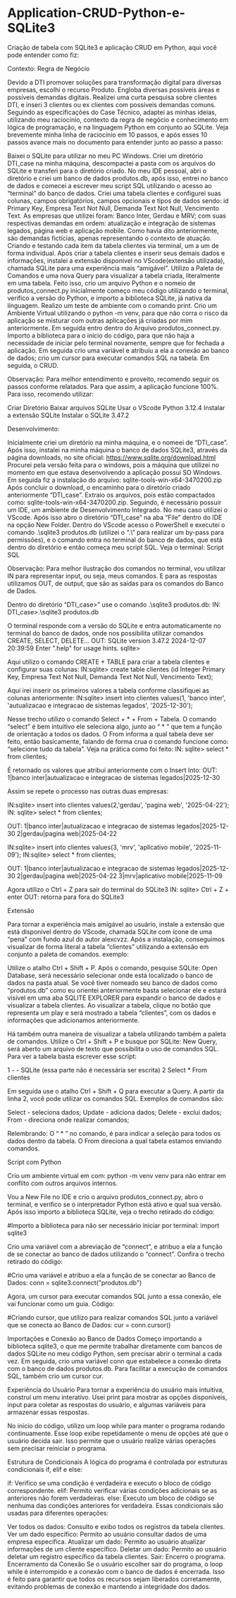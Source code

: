 # Application-CRUD-Python-e-SQLite3
Criação de tabela com SQLite3 e aplicação CRUD em Python, aqui você pode entender como fiz:

Contexto: Regra de Negócio

Devido a DTI promover soluções para transformação digital para diversas empresas, escolhi o recurso Produto. Engloba diversas possíveis áreas e possíveis demandas digitais. Realizei uma curta pesquisa sobre clientes DTI, e inseri 3 clientes ou ex clientes com possíveis demandas comuns. Seguindo as especificações do Case Técnico, adaptei as minhas ideias, utilizando meu raciocínio, contexto da regra de negócio e conhecimento em lógica de programação, e na linguagem Python em conjunto ao SQLite. Veja brevemente minha linha de raciocínio em 10 passos, e após esses 10 passos avance mais no documento para entender junto ao passo a passo: 


Baixei o SQLite para utilizar no meu PC Windows.
Criei um diretório DTI_case na minha máquina, descompactei a pasta com os arquivos do SQLite e transferi para o diretório criado.
No meu IDE pessoal, abri o diretório e criei um banco de dados produtos.db, após isso, entrei no banco de dados e comecei a escrever meu script SQL utilizando o acesso ao “terminal” do banco de dados.
Criei uma tabela clientes e configurei suas colunas, campos obrigatórios, campos opcionais e tipos de dados sendo: id Primary Key, Empresa Text Not Null, Demanda Text Not Null, Vencimento Text.
As empresas que utilizei foram: Banco Inter, Gerdau e MRV; com suas respectivas demandas em ordem: atualização e integração de sistemas legados, página web e aplicação mobile. Como havia dito anteriormente, são demandas fictícias, apenas representando o contexto de atuação.
Criando e testando cada item da tabela clientes via terminal, um a um de forma individual.
Após criar a tabela clientes e inserir seus demais dados e informações, instalei a extensão disponível no VScode(extensão utilizada), chamada SQLite para uma experiência mais “amigável”. Utilizo a Paleta de Comandos e uma nova Query para visualizar a tabela criada, literalmente em uma tabela.
Feito isso, crio um arquivo Python e o nomeio de produtos_connect.py inicialmente começo meu código utilizando o terminal, verifico a versão do Python, e importo a biblioteca SQLite, já nativa da linguagem. Realizo um teste de ambiente com o comando print.
Crio um Ambiente Virtual utilizando o python -m venv, para que não corra o risco da aplicação se misturar com outras aplicações já criadas por mim anteriormente. Em seguida entro dentro do Arquivo produtos_connect.py.
Importo a biblioteca para o início do código, para que não haja a necessidade de iniciar pelo terminal novamente, sempre que for fechada a aplicação. Em seguida crio uma variável e atribuiu a ela a conexão ao banco de dados; crio um cursor para executar comandos SQL na tabela. Em seguida, o CRUD.

Observação: Para melhor entendimento e proveito, recomendo seguir os passos conforme relatados. Para que assim, a aplicação funcione 100%. Para isso, recomendo utilizar:

Criar Diretório
Baixar arquivos SQLite
Usar o VScode 
Python 3.12.4 
Instalar a extensão SQLite
Instalar o SQLite 3.47.2

Desenvolvimento:

Inicialmente criei um diretório na minha máquina, e o nomeei de “DTI_case”. Após isso, instalei na minha máquina o banco de dados SQLite3, através da página downloads, no site oficial: https://www.sqlite.org/download.html
Procurei pela versão feita para o windows, pois a máquina que utilizei no momento em que estava desenvolvendo a aplicação possui SO Windows. Em seguida fiz a instalação do arquivo:  sqlite-tools-win-x64-3470200.zip 
Após concluir o download, o encaminho para o diretório criado anteriormente “DTI_case”. Extraio os arquivos, pois estão compactados como: sqlite-tools-win-x64-3470200.zip.
Seguindo, é necessário possuir um IDE, um ambiente de Desenvolvimento Integrado. No meu caso utilizei o VScode. Após isso abro o diretório “DTI_case” na aba “File” dentro do IDE na opção New Folder. Dentro do VScode acesso o PowerShell e executei o comando .\sqlite3 produtos.db (utilizei o “.\” para realizar um by-pass para permissões), e o comando entra no terminal do banco de dados, que está dentro do diretório e então começa meu script SQL. Veja o terminal:
Script SQL

Observação: Para melhor ilustração dos comandos no terminal, vou utilizar IN para representar input, ou seja, meus comandos. E para as respostas utilizamos OUT, de output, que são as saídas para os comandos do Banco de Dados.

Dentro do diretório “DTI_case>” use o comando .\sqlite3 produtos.db:
IN: DTI_case>.\sqlite3 produtos.db

O terminal responde com a versão do SQLite e entra automaticamente no terminal do banco de dados, onde nos possibilita utilizar comandos CREATE, SELECT, DELETE…
OUT: SQLite version 3.47.2 2024-12-07 20:39:59
Enter ".help" for usage hints.
sqlite> 

Aqui utilizo o comando CREATE + TABLE para criar a tabela clientes e configurar suas colunas:
IN:sqlite> create table clientes (id Integer Primary Key, Empresa Text Not Null, Demanda Text Not Null, Vencimento Text);

Aqui irei inserir os primeiros valores a tabela conforme classifiquei as colunas anteriormente:
IN:sqlite> insert into clientes values(1, 'banco inter', 'autualizacao e integracao de sistemas legados', '2025-12-30');

Nesse trecho utilizo o comando Select + * + From + Tabela. O comando “select” é bem intuitivo ele seleciona algo, junto ao “ * ” que tem a função de orientação a todos os dados. O From informa a qual tabela deve ser feito, então basicamente, falando de forma crua o comando funcione como: “selecione tudo da tabela”. Veja na prática como foi feito: 
IN: sqlite> select * from clientes;

É retornado os valores que atribui anteriormente com o Insert Into:
OUT: 1|banco inter|autualizacao e integracao de sistemas legados|2025-12-30

Assim se repete o processo nas outras duas empresas:

IN:sqlite> insert into clientes values(2,'gerdau', 'pagina web', '2025-04-22'); 
IN: sqlite> select * from clientes;

OUT: 1|banco inter|autualizacao e integracao de sistemas legados|2025-12-30
2|gerdau|pagina web|2025-04-22

IN:sqlite> insert into clientes values(3, 'mrv', 'aplicativo mobile', '2025-11-09');
IN:sqlite> select * from clientes;

OUT:
1|banco inter|autualizacao e integracao de sistemas legados|2025-12-30
2|gerdau|pagina web|2025-04-22
3|mrv|aplicativo mobile|2025-11-09

Agora utilizo o Ctrl + Z para sair do terminal do SQLite3
IN: sqlite> Ctrl + Z + enter 
OUT: retorna para fora do SQLite3

Extensão

Para tornar a experiência mais amigável ao usuário, instale a extensão que está disponível dentro do VScode, chamada SQLite com ícone de uma “pena” com fundo azul do autor alexcvzz. Após a instalação, conseguimos visualizar de forma literal a tabela “clientes” utilizando a extensão em conjunto a paleta de comandos. exemplo:

Utilize o atalho Ctrl + Shift + P. Após o comando, pesquise SQLite: Open Database, será necessário selecionar onde está localizado o banco de dados na pasta atual. Se você tiver nomeado seu banco de dados como “produtos.db” como eu orientei anteriormente basta selecionar ele e estará visível em uma aba SQLITE EXPLORER para expandir o banco de dados e visualizar a tabela clientes. Ao visualizar a tabela, clique no botão que representa um play e será mostrado a tabela “clientes”, com os dados e informações que adicionamos anteriormente.

Há também outra maneira de visualizar a tabela utilizando também a paleta de comandos. Utilize o Ctrl + Shift + P e busque por SQLite: New Query, será aberto um arquivo de texto que possibilita o uso de comandos SQL. Para ver a tabela basta escrever esse script:

1      - - SQLite (essa parte não é necessária ser escrita)
2      Select * From clientes

Em seguida use o atalho Ctrl + Shift + Q para executar a Query. A partir da linha 2, você pode utilizar os comandos SQL. Exemplos de comandos são:

Select - seleciona dados;
Update - adiciona dados;
Delete - exclui dados;
From - direciona onde realizar comandos;

Relembrando:
O “ * ” no comando, é para indicar a seleção para todos os dados dentro da tabela.
O From direciona a qual tabela estamos enviando comandos.

Script com Python

Crio um ambiente virtual em com: python -m venv venv para não entrar em conflito com outros arquivos internos.

Vou a New File no IDE e crio o arquivo produtos_connect.py, abro o terminal, e verifico se o interpretador Python está ativo e qual sua versão. Após isso importo a biblioteca SQLite, veja o trecho retirado do código:

#Importo a biblioteca para não ser necessário iniciar por terminal:
import sqlite3


Crio uma variável com a abreviação de “connect”, e atribuo a ela a função de se conectar ao banco de dados utilizando o “connect”. Confira o trecho retirado do código:

#Crio uma variável e atribuo a ela a função de se conectar ao Banco de Dados:
conn = sqlite3.connect("produtos.db")

Agora, um cursor para executar comandos SQL junto a essa conexão, ele vai funcionar como um guia. Código:

#Criando cursor, que utilizo para realizar comandos SQL junto a variável que se conecta ao Banco de Dados: 
cur = conn.cursor()

Importações e Conexão ao Banco de Dados
Começo importando a biblioteca sqlite3, o que me permite trabalhar diretamente com bancos de dados SQLite no meu código Python, sem precisar abrir o terminal a cada vez. Em seguida, crio uma variável conn que estabelece a conexão direta com o banco de dados produtos.db. Para facilitar a execução de comandos SQL, também crio um cursor cur.

Experiência do Usuário
Para tornar a experiência do usuário mais intuitiva, construí um menu interativo. Usei print para mostrar as opções disponíveis, input para coletar as respostas do usuário, e algumas variáveis para armazenar essas respostas.

No início do código, utilizo um loop while para manter o programa rodando continuamente. Esse loop exibe repetidamente o menu de opções até que o usuário decida sair. Isso permite que o usuário realize várias operações sem precisar reiniciar o programa.

Estrutura de Condicionais
A lógica do programa é controlada por estruturas condicionais if, elif e else:

if: Verifico se uma condição é verdadeira e executo o bloco de código correspondente.
elif: Permito verificar várias condições adicionais se as anteriores não forem verdadeiras.
else: Executo um bloco de código se nenhuma das condições anteriores for verdadeira.
Essas condicionais são usadas para diferentes operações:

Ver todos os dados: Consulto e exibo todos os registros da tabela clientes.
Ver um dado específico: Permito ao usuário consultar dados de uma empresa específica.
Atualizar um dado: Permito ao usuário atualizar informações de um cliente específico.
Deletar um dado: Permito ao usuário deletar um registro específico da tabela clientes.
Sair: Encerro o programa.
Encerramento da Conexão
Se o usuário escolher sair do programa, o loop while é interrompido e a conexão com o banco de dados é encerrada. Isso é feito para garantir que todos os recursos sejam liberados corretamente, evitando problemas de conexão e mantendo a integridade dos dados.



